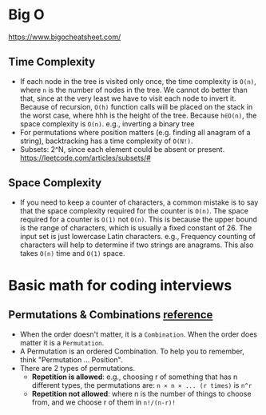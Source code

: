 # Big O
https://www.bigocheatsheet.com/

## Time Complexity

* If each node in the tree is visited only once, the time complexity is `O(n)`, where `n` is the number of nodes in the tree. We cannot do better than that, since at the very least we have to visit each node to invert it. Because of recursion, `O(h)` function calls will be placed on the stack in the worst case, where hhh is the height of the tree. Because `h∈O(n)`, the space complexity is `O(n)`. e.g., inverting a binary tree
* For permutations where position matters (e.g. finding all anagram of a string), backtracking has a time complexity of `O(N!)`.
* Subsets: 2^N, since each element could be absent or present. https://leetcode.com/articles/subsets/#

## Space Complexity
* If you need to keep a counter of characters, a common mistake is to say that the space complexity required for the counter is `O(n)`. The space required for a counter is `O(1)` not `O(n)`. This is because the upper bound is the range of characters, which is usually a fixed constant of 26. The input set is just lowercase Latin characters. e.g., Frequency counting of characters will help to determine if two strings are anagrams. This also takes `O(n)` time and `O(1)` space.

# Basic math for coding interviews

## Permutations & Combinations [reference](https://www.mathsisfun.com/combinatorics/combinations-permutations.html)

* When the order doesn't matter, it is a `Combination`. When the order does matter it is a `Permutation`.
* A Permutation is an ordered Combination. To help you to remember, think "Permutation ... Position".
* There are 2 types of permutations.
  * **Repetition is allowed**: e.g., choosing r of something that has n different types, the permutations are: `n × n × ... (r times)` is `n^r`
  * **Repetition not allowed**: where n is the number of things to choose from, and we choose r of them in `n!/(n-r)!`
